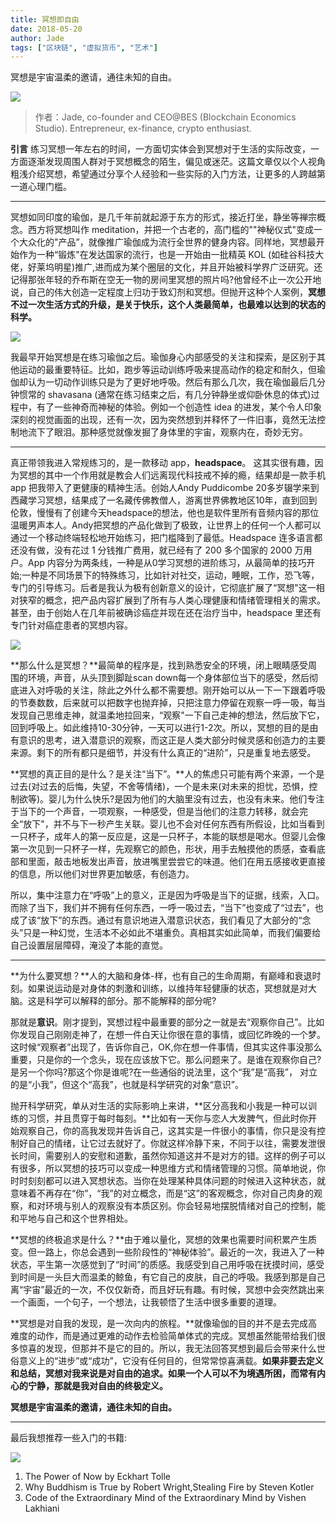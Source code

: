 ```yaml
---
title: 冥想即自由
date: 2018-05-20
author: Jade
tags: ["区块链", "虚拟货币", "艺术"]
---
```


冥想是宇宙温柔的邀请，通往未知的自由。

<!--more-->

![](https://cosmosrepair-1257028016.cos.ap-beijing.myqcloud.com/2019-06-20-%E6%9C%AA%E5%91%BD%E5%90%8D.png)

> 作者：Jade, co-founder and CEO@BES (Blockchain Economics Studio). Entrepreneur, ex-finance, crypto enthusiast.

**引言**  练习冥想一年左右的时间，一方面切实体会到冥想对于生活的实际改变，一方面逐渐发现周围人群对于冥想概念的陌生，偏见或迷茫。这篇文章仅以个人视角粗浅介绍冥想，希望通过分享个人经验和一些实际的入门方法，让更多的人跨越第一道心理门槛。

- - - - - 

冥想如同印度的瑜伽，是几千年前就起源于东方的形式，接近打坐，静坐等禅宗概念。西方将冥想叫作 meditation，并把一个古老的，高门槛的""神秘仪式"变成一个大众化的"产品”，就像推广瑜伽成为流行全世界的健身内容。同样地，冥想最开始作为一种“锻炼"在发达国家的流行，也是一开始由一批精英 KOL (如硅谷科技大佬，好莱坞明星)推广,进而成为某个圈层的文化，并且开始被科学界广泛研究。还记得那张年轻的乔布斯在空无一物的房间里冥想的照片吗?他曾经不止一次公开地说，自己的伟大创造一定程度上归功于致幻剂和冥想。但抛开这种个人案例，**冥想不过一次生活方式的升级，是关于快乐，这个人类最简单，也最难以达到的状态的科学。**

![](https://cosmosrepair-1257028016.cos.ap-beijing.myqcloud.com/2019-06-20-%E6%9C%AA%E5%91%BD%E5%90%8D-1.png)

我最早开始冥想是在练习瑜伽之后。瑜伽身心内部感受的关注和探索，是区别于其他运动的最重要特征。比如，跑步等运动训练呼吸来提高动作的稳定和耐久，但瑜伽却认为一切动作训练只是为了更好地呼吸。然后有那么几次，我在瑜伽最后几分钟惯常的 shavasana (通常在练习结束之后，有几分钟静坐或仰卧休息的体式)过程中，有了一些神奇而神秘的体验。例如一个创造性 idea 的进发，某个令人印象深刻的视觉画面的出现，还有一次，因为突然想到并释怀了一件旧事，竟然无法控制地流下了眼泪。那种感觉就像发掘了身体里的宇宙，观察内在，奇妙无穷。

- - - - - 

真正带领我进入常规练习的，是一款移动 app，**headspace**。 这其实很有趣，因为冥想的其中一个作用就是教会人们远离现代科技戒不掉的瘾，结果却是一款手机 app 把我带入了更健康的精神生活。创始人Andy Puddicombe 20多岁辍学来到西藏学习冥想，结果成了一名藏传佛教僧人，游离世界佛教地区10年，直到回到伦敦，慢慢有了创建今天headspace的想法，他也是软件里所有音频内容的那位温暖男声本人。Andy把冥想的产品化做到了极致，让世界上的任何一个人都可以通过一个移动终端轻松地开始练习，把门槛降到了最低。Headspace 连多语言都还没有做，没有花过 1 分钱推广费用，就已经有了 200 多个国家的 2000 万用户。App 内容分为两条线，一种是从0学习冥想的进阶练习，从最简单的技巧开始;一种是不同场景下的特殊练习，比如针对社交，运动，睡眠，工作，恐飞等，专门的引导练习。后者是我认为极有创新意义的设计，它彻底扩展了“冥想"这一相对狭窄的概念，把产品内容扩展到了所有与人类心理健康和情绪管理相关的需求。甚至，由于创始人在几年前被确诊癌症并现在还在治疗当中，headspace 里还有专门针对癌症患者的冥想内容。

![](https://cosmosrepair-1257028016.cos.ap-beijing.myqcloud.com/2019-06-20-%E6%9C%AA%E5%91%BD%E5%90%8D-2.png)

**那么什么是冥想？**最简单的程序是，找到熟悉安全的环境，闭上眼睛感受周围的环境，声音，从头顶到脚趾scan down每一个身体部位当下的感受，然后彻底进入对呼吸的关注，除此之外什么都不需要想。刚开始可以从一下一下跟着呼吸的节奏数数，后来就可以把数字也抛弃掉，只把注意力停留在观察一呼一吸，每当发现自己思维走神，就温柔地拉回来，“观察"一下自己走神的想法，然后放下它，回到呼吸上。如此维持10-30分钟，一天可以进行1-2次。所以，冥想的目的是由有意识的思考，进入潜意识的观察，而这正是人类大部分时候灵感和创造力的主要来源。剩下的所有都只是细节，并没有什么真正的“进阶”，只是重复地去感受。

**冥想的真正目的是什么？是关注“当下”。**人的焦虑只可能有两个来源，一个是过去(对过去的后悔，失望，不舍等情绪)，一个是未来(对未来的担忧，恐惧，控制欲等)。婴儿为什么快乐?是因为他们的大脑里没有过去，也没有未来。他们专注于当下的一个声音，一项观察，一种感受，但是当他们的注意力转移，就会完全“放下"，并不与下一秒产生关联。婴儿也不会对任何东西有所假设，比如当看到一只杯子，成年人的第一反应是，这是一只杯子，本能的联想是喝水。但婴儿会像第一次见到一只杯子一样，先观察它的颜色，形状，用手去触摸他的质感，查看底部和里面，敲击地板发出声音，放进嘴里尝尝它的味道。他们在用五感接收更直接的信息，所以他们对世界更加敏感，有创造力。

所以，集中注意力在“呼吸”上的意义，正是因为呼吸是当下的证据，线索，入口。而除了当下，我们并不拥有任何东西，一呼一吸过去，“当下”也变成了“过去”，也成了该“放下”的东西。通过有意识地进入潜意识状态，我们看见了大部分的“念头”只是一种幻觉，生活本不必如此不堪重负。真相其实如此简单，而我们偏要给自己设置层层障碍，淹没了本能的直觉。

- - - - - 

**为什么要冥想？**人的大脑和身体-样，也有自己的生命周期，有巅峰和衰退时刻。如果说运动是对身体的刺激和训练，以维持年轻健康的状态，冥想就是对大脑。这是科学可以解释的部分。那不能解释的部分呢?

那就是**意识**。刚才提到，冥想过程中最重要的部分之一就是去“观察你自己”。比如你发现自己刚刚走神了，在想一件白天让你很在意的事情，或回忆昨晚的一个梦。这时候“观察者”出现了，告诉你自己，OK,你在想一件事情，但其实这件事没那么重要，只是你的一个念头，现在应该放下它。那么问题来了。是谁在观察你自己?是另一个你吗?那这个你是谁呢?在一些通俗的说法里，这个“我”是“高我”， 对立的是“小我”，但这个“高我”，也就是科学研究的对象“意识”。

抛开科学研究，单从对生活的实际影响上来讲，**区分高我和小我是一种可以训练的习惯，并且贯穿于每时每刻。**比如有一天你与恋人大发脾气，但此时你开始观察自己，你的高我发现并告诉自己，这其实是一件很小的事情，你只是没有控制好自己的情绪，让它过去就好了。你就这样冷静下来，不同于以往，需要发泄很长时间，需要别人的安慰和道歉，虽然你知道这并不是对方的错。这样的例子可以有很多，所以冥想的技巧可以变成一种思维方式和情绪管理的习惯。简单地说，你时时刻刻都可以进入冥想状态。当你在处理某种具体问题的时候进入这种状态，就意味着不再存在“你”，“我”的对立概念，而是“这”的客观概念，你对自己肉身的观察，和对环境与别人的观察没有本质区别。你会轻易地摆脱情绪对自己的控制，能和平地与自己和这个世界相处。

**冥想的终极追求是什么？**由于难以量化，冥想的效果也需要时间积累产生质变。但一路上，你总会遇到一些阶段性的“神秘体验”。最近的一次，我进入了一种状态，平生第一次感觉到了“时间”的质感。我感受到自己用呼吸在抚摸时间，感受到时间是一头巨大而温柔的鲸鱼，有它自己的皮肤，自己的呼吸。我感到那是自己离“宇宙”最近的一次，不仅仅新奇，而且好玩有趣。有时候，冥想中会突然跳出来一个画面，一个句子，一个想法，让我顿悟了生活中很多重要的道理。

**冥想是对自我的发现，是一次向内的旅程。**就像瑜伽的目的并不是去完成高难度的动作，而是通过更难的动作去检验简单体式的完成。冥想虽然能带给我们很多惊喜的发现，但那并不是它的目的。所以，我无法回答冥想到最后会带来什么世俗意义上的“进步”或“成功”，它没有任何目的，但常常惊喜满载。**如果非要去定义和总结，冥想对我来说是对自由的追求。如果一个人可以不为境遇所困，而常有内心的宁静，那就是我对自由的终极定义。**

**冥想是宇宙温柔的邀请，通往未知的自由。**

- - - - - 

最后我想推荐一些入门的书籍:

![](https://cosmosrepair-1257028016.cos.ap-beijing.myqcloud.com/2019-06-20-%E6%9C%AA%E5%91%BD%E5%90%8D-3.png)

1. The Power of Now by Eckhart Tolle
2. Why Buddhism is True by Robert Wright,Stealing Fire by Steven Kotler
3. Code of the Extraordinary Mind of the Extraordinary Mind by Vishen Lakhiani